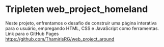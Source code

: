 # Tripleten web_project_homeland
Neste projeto, enfrentamos o desafio de construir uma página interativa para o usuário, empregando HTML, CSS e JavaScript como ferramentas.
<br>
Link para o GitHub Pages https://github.com/ThamirisRG/web_project_around
